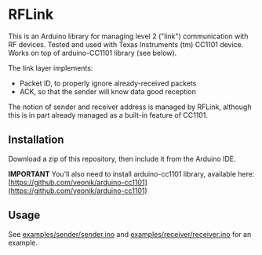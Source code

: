 RFLink
======

This is an Arduino library for managing level 2 ("link") communication with RF
devices.
Tested and used with Texas Instruments (tm) CC1101 device.
Works on top of arduino-CC1101 library (see below).

The link layer implements:
  - Packet ID, to properly ignore already-received packets
  - ACK, so that the sender will know data good reception

The notion of sender and receiver address is managed by RFLink, although this
is in part already managed as a built-in feature of CC1101.


Installation
------------

Download a zip of this repository, then include it from the Arduino IDE.

**IMPORTANT**
You'll also need to install arduino-cc1101 library, available here:
  [https://github.com/veonik/arduino-cc1101](https://github.com/veonik/arduino-cc1101)


Usage
-----

See [examples/sender/sender.ino](examples/sender/sender.ino) and
[examples/receiver/receiver.ino](examples/receiver/receiver.ino) for an
example.

